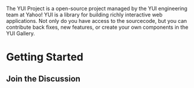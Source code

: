 The YUI Project is a open-source project managed by the YUI engineering team at Yahoo! YUI is a library for building richly interactive web applications. Not only do you have access to the sourcecode, but you can contribute back fixes, new features, or create your own components in the YUI Gallery. 

Getting Started
===============

Join the Discussion
-------------------

